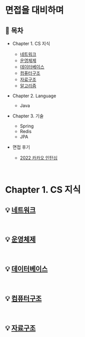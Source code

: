# 면접을 대비하며

## :memo: 목차

- Chapter 1. CS 지식
  - [네트워크](https://github.com/jojaeng2/Preparing-for-the-interview/tree/main/Network)
  - [운영체제](https://github.com/jojaeng2/Preparing-for-the-interview/tree/main/OperatingSystem)
  - [데이터베이스](https://github.com/jojaeng2/Preparing-for-the-interview/tree/main/Database)
  - [컴퓨터구조](https://github.com/jojaeng2/Preparing-for-the-interview/tree/main/ComputerStructure)
  - [자료구조](https://github.com/jojaeng2/Preparing-for-the-interview/tree/main/DataStructure)
  - [알고리즘]()
- Chapter 2. Language
  - Java
- Chapter 3. 기술
  - Spring
  - Redis
  - JPA

- 면접 후기
  - [2022 카카오 인턴십](https://blog.naver.com/ds4ouj/222767468397)
  

</br>

# Chapter 1. CS 지식
## :bulb: [네트워크]()


</br>

## :bulb: [운영체제]()


</br>

## :bulb: [데이터베이스]()


</br>

## :bulb: [컴퓨터구조]()

</br>

## :bulb: [자료구조]()
